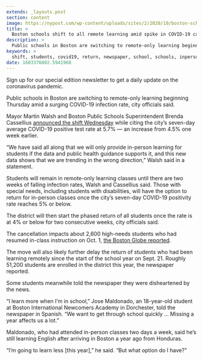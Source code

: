```yaml
--- 
extends: _layouts.post 
section: content 
image: https://nypost.com/wp-content/uploads/sites/2/2020/10/boston-schools-01.jpg?quality=90&strip=all&w=1200 
title: > 
  Boston schools shift to all remote learning amid spike in COVID-19 cases 
description: > 
  Public schools in Boston are switching to remote-only learning beginning Thursday amid a surging COVID-19 infection rate, city officials said.Mayor Martin Walsh and Boston Public Schools Superintendent Brenda Cassellius announced the shift Wednesday while citing the city’s seven-day average COVID-19 positive test rate at 5.7% — an increase from 4.5% one week earlier.Students will remain in remote-only learning classes until there are two weeks of falling infection rates, Walsh and Cassellius said.The cancellation impacts about 2,600 high-needs students who had resumed in-class instruction on Oct. 1, the Boston Globe reported.The move will also likely further delay the return of students who had been learning remotely since the start of the school year on Sept. 21. 
keywords: > 
  shift, students, covid19, return, newspaper, school, schools, inperson, boston, learning, spike, walsh, remote, cases, amid, rate 
date: 1603376802.5941968 
--- 
```

<div><p>Sign up for our special edition newsletter to get a daily update on the coronavirus pandemic.</p><p>Public schools in Boston are switching to remote-only learning beginning Thursday amid a surging COVID-19 infection rate, city officials said.</p>
<p>Mayor Martin Walsh and Boston Public Schools Superintendent Brenda Cassellius <a href="https://www.bostonpublicschools.org/site/default.aspx?PageType=3&amp;DomainID=4&amp;ModuleInstanceID=14&amp;ViewID=6446EE88-D30C-497E-9316-3F8874B3E108&amp;RenderLoc=0&amp;FlexDataID=30168&amp;PageID=1" target="_blank" rel="noopener noreferrer">announced the shift Wednesday</a> while citing the city&#8217;s seven-day average COVID-19 positive test rate at 5.7% &#8212; an increase from 4.5% one week earlier.</p>
<p>&#8220;We have said all along that we will only provide in-person learning for students if the data and public health guidance supports it, and this new data shows that we are trending in the wrong direction,&#8221; Walsh said in a statement.</p>
<p>Students will remain in remote-only learning classes until there are two weeks of falling infection rates, Walsh and Cassellius said. Those with special needs, including students with disabilities, will have the option to return for in-person classes once the city&#8217;s seven-day COVID-19 positivity rate reaches 5% or below.</p>
<p>The district will then start the phased return of all students once the rate is at 4% or below for two consecutive weeks, city officials said.</p>
 
<p>The cancellation impacts about 2,600 high-needs students who had resumed in-class instruction on Oct. 1, <a href="https://www.bostonglobe.com/2020/10/21/metro/boston-public-schools-suspend-in-person-learning-all-students-starting-thursday/" target="_blank" rel="noopener noreferrer">the Boston Globe reported</a>.</p>
<p>The move will also likely further delay the return of students who had been learning remotely since the start of the school year on Sept. 21. Roughly 51,200 students are enrolled in the district this year, the newspaper reported.</p>
<p>Some students meanwhile told the newspaper they were disheartened by the news.</p>
<p>&#8220;I learn more when I&#8217;m in school,&#8221; Jose Maldonado, an 18-year-old student at Boston International Newcomers Academy in Dorchester, told the newspaper in Spanish. &#8220;We want to get through school quickly &#8230; Missing a year affects us a lot.&#8221;</p>
 
<p>Maldonado, who had attended in-person classes two days a week, said he&#8217;s still learning English after arriving in Boston a year ago from Honduras.</p>
<p>&#8220;I&#8217;m going to learn less [this year],&#8221; he said. &#8220;But what option do I have?&#8221;</p>
			</div>